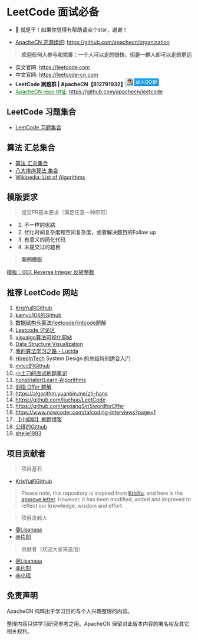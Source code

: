 # LeetCode 面试必备
 - 💪 就是干！如果你觉得有帮助请点个star，谢谢！
* [ApacheCN 开源组织](https://github.com/apachecn/organization): https://github.com/apachecn/organization

> **欢迎任何人参与和完善：一个人可以走的很快，但是一群人却可以走的更远**

* 英文官网: https://leetcode.com
* 中文官网: https://leetcode-cn.com
* **LeetCode 刷题群 | ApacheCN【812791932】<a target="_blank" href="//shang.qq.com/wpa/qunwpa?idkey=1d390faa76fe789a0068dadae4ab9b0f0fc7997c38f216e9a30172866163a49d"><img border="0" src="/images/MainPage/ApacheCN-group.png" alt="LeetCode 刷题 | ApacheCN " title="LeetCode 刷题 | ApacheCN "></a>**
* [<font color=green>ApacheCN repo 地址</font>](https://github.com/apachecn/leetcode): https://github.com/apachecn/leetcode

## LeetCode 习题集合

* [LeetCode 习题集合](/docs/Leetcode_Solutions)

## 算法 汇总集合

* [算法 汇总集合](/docs/Algorithm)
* [八大排序算法 集合](/docs/Algorithm/Sort)
* [Wikipedia: List of Algorithms](https://en.wikipedia.org/wiki/List_of_algorithms)

## 模版要求

> 提交PR基本要求（满足任意一种即可）

* 1. 不一样的思路
* 2. 优化时间复杂度和空间复杂度，或者解决题目的Follow up
* 3. 有意义的简化代码
* 4. 未提交过的题目

> **案例模版**

[模版：007. Reverse Integer 反转整数](/docs/Leetcode_Solutions/007._Reverse_Integer.md)

## 推荐 LeetCode 网站

1. [KrisYu的Github](https://github.com/KrisYu/LeetCode-CLRS-Python)
2. [kamyu104的Github](https://github.com/kamyu104/LeetCode)
3. [数据结构与算法/leetcode/lintcode题解](https://algorithm.yuanbin.me/zh-hans/)
4. [Leetcode 讨论区](https://discuss.leetcode.com/)
5. [visualgo算法可视化网站](https://visualgo.net/en)
6. [Data Structure Visualization](https://www.cs.usfca.edu/~galles/visualization/Algorithms.html)
7. [我的算法学习之路 - Lucida](http://zh.lucida.me/blog/on-learning-algorithms/)
8. [HiredInTech](https://www.hiredintech.com/) System Design 的总结特别适合入门
9. [mitcc的Github](https://github.com/mitcc/AlgoSolutions)
10. [小土刀的面试刷题笔记](http://wdxtub.com/interview/14520594642530.html)
11. [nonstriater/Learn-Algorithms](https://github.com/nonstriater/Learn-Algorithms)
12. [剑指 Offer 题解](https://github.com/gatieme/CodingInterviews)
13. https://algorithm.yuanbin.me/zh-hans
14. https://github.com/liuchuo/LeetCode
15. https://github.com/anxiangSir/SwordforOffer
16. https://www.nowcoder.com/ta/coding-interviews?page=1
17. [【小姐姐】刷题博客](https://www.liuchuo.net/about)
18. [公瑾的Github](https://github.com/yuzhoujr/leetcode)
19. [shejie1993](https://shenjie1993.gitbooks.io/leetcode-python/content/096%20Unique%20Binary%20Search%20Trees.html)


## 项目贡献者

> 项目基石

* [KrisYu的Github](https://github.com/KrisYu/LeetCode-CLRS-Python)

> Please note, this repository is inspired from [KrisYu](https://github.com/KrisYu/LeetCode-CLRS-Python), and here is the [approve letter](https://github.com/apachecn/LeetCode/blob/master/images/Project%20cornerstone/approve%20letter.md). However, it has been modified, added and improved to reflect our knowledge, wisdom and effort.

> 项目发起人

* [@Lisanaaa](https://github.com/Lisanaaa)
* [@片刻](https://github.com/jiangzhonglian)

> 贡献者（欢迎大家来追加）

* [@Lisanaaa](https://github.com/Lisanaaa)
* [@片刻](https://github.com/jiangzhonglian)
* [@小瑶](https://github.com/chenyyx)

## 免责声明

ApacheCN 纯粹出于学习目的与个人兴趣整理的内容。

整理内容只供学习研究参考之用。ApacheCN 保留对此版本内容的署名权及其它相关权利。
